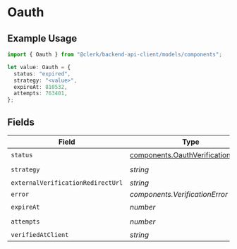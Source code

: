 # Oauth

## Example Usage

```typescript
import { Oauth } from "@clerk/backend-api-client/models/components";

let value: Oauth = {
  status: "expired",
  strategy: "<value>",
  expireAt: 810532,
  attempts: 763401,
};
```

## Fields

| Field                                                                                    | Type                                                                                     | Required                                                                                 | Description                                                                              |
| ---------------------------------------------------------------------------------------- | ---------------------------------------------------------------------------------------- | ---------------------------------------------------------------------------------------- | ---------------------------------------------------------------------------------------- |
| `status`                                                                                 | [components.OauthVerificationStatus](../../models/components/oauthverificationstatus.md) | :heavy_check_mark:                                                                       | N/A                                                                                      |
| `strategy`                                                                               | *string*                                                                                 | :heavy_check_mark:                                                                       | N/A                                                                                      |
| `externalVerificationRedirectUrl`                                                        | *string*                                                                                 | :heavy_minus_sign:                                                                       | N/A                                                                                      |
| `error`                                                                                  | *components.VerificationError*                                                           | :heavy_minus_sign:                                                                       | N/A                                                                                      |
| `expireAt`                                                                               | *number*                                                                                 | :heavy_check_mark:                                                                       | N/A                                                                                      |
| `attempts`                                                                               | *number*                                                                                 | :heavy_check_mark:                                                                       | N/A                                                                                      |
| `verifiedAtClient`                                                                       | *string*                                                                                 | :heavy_minus_sign:                                                                       | N/A                                                                                      |